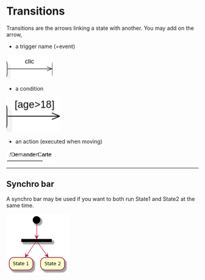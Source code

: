 # Transitions

Transitions are the arrows linking a state with another. You may add on the arrow,

* a trigger name (=event)

![trigger](images/trans1.png)

* a condition

![condition](images/trans2.png)

* an action (executed when moving)

![action](images/trans3.png)

<hr class="sr">

## Synchro bar

A synchro bar may be used if you want to both run State1 and State2 at the same time.

![synchro bar](images/u-HqA2v9B2efpStXukBarD3ILD3LjLEmjRLrCWGIG24GLocu9B4aLS5G2SY7IIaWIHWfWJGxfEQb0Cq10000.png)